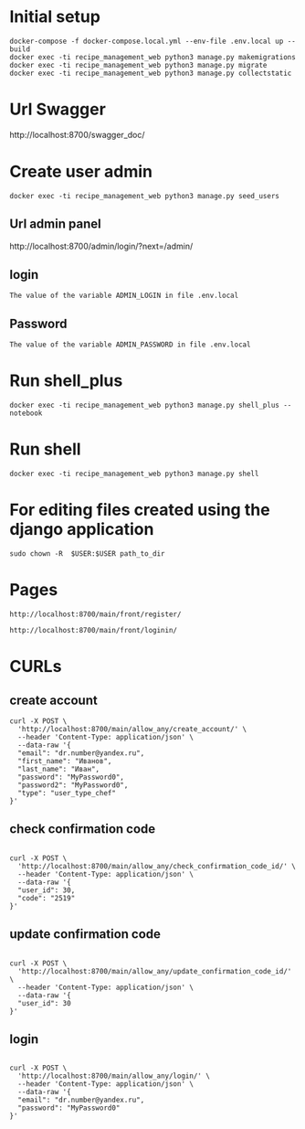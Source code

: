 # Initial setup
    docker-compose -f docker-compose.local.yml --env-file .env.local up --build
    docker exec -ti recipe_management_web python3 manage.py makemigrations
    docker exec -ti recipe_management_web python3 manage.py migrate
    docker exec -ti recipe_management_web python3 manage.py collectstatic

# Url Swagger
http://localhost:8700/swagger_doc/

# Create user admin
    docker exec -ti recipe_management_web python3 manage.py seed_users

## Url admin panel
http://localhost:8700/admin/login/?next=/admin/

## login
    The value of the variable ADMIN_LOGIN in file .env.local

## Password
    The value of the variable ADMIN_PASSWORD in file .env.local

# Run shell_plus
    docker exec -ti recipe_management_web python3 manage.py shell_plus --notebook

# Run shell
    docker exec -ti recipe_management_web python3 manage.py shell

# For editing files created using the django application
    sudo chown -R  $USER:$USER path_to_dir


# Pages
    http://localhost:8700/main/front/register/

    http://localhost:8700/main/front/loginin/


# CURLs
## create account
    curl -X POST \
      'http://localhost:8700/main/allow_any/create_account/' \
      --header 'Content-Type: application/json' \
      --data-raw '{
      "email": "dr.number@yandex.ru",
      "first_name": "Иванов",
      "last_name": "Иван",
      "password": "MyPassword0",
      "password2": "MyPassword0",
      "type": "user_type_chef"
    }'

## check confirmation code
<code>
curl -X POST \
  'http://localhost:8700/main/allow_any/check_confirmation_code_id/' \
  --header 'Content-Type: application/json' \
  --data-raw '{
  "user_id": 30,
  "code": "2519"
}'
</code>

## update confirmation code
<code>
curl -X POST \
  'http://localhost:8700/main/allow_any/update_confirmation_code_id/' \
  --header 'Content-Type: application/json' \
  --data-raw '{
  "user_id": 30
}'
</code>

## login
<code>
curl -X POST \
  'http://localhost:8700/main/allow_any/login/' \
  --header 'Content-Type: application/json' \
  --data-raw '{
  "email": "dr.number@yandex.ru",
  "password": "MyPassword0"
}'
</code>